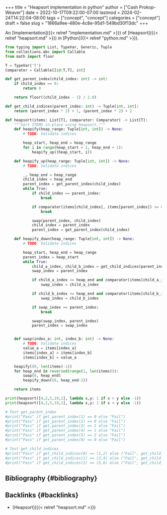 +++
title = "Heapsort implementation in python"
author = ["Cash Prokop-Weaver"]
date = 2022-10-17T09:22:00-07:00
lastmod = 2024-02-24T14:22:04-08:00
tags = ["concept", "concept"]
categories = ["concept"]
draft = false
slug = "1866a9ee-480e-4c8e-95d1-549bd30f13dc"
+++

An [Implementation]({{< relref "implementation.md" >}}) of [Heapsort]({{< relref "heapsort.md" >}}) in [Python]({{< relref "python.md" >}}).

```python
from typing import List, TypeVar, Generic, Tuple
from collections.abc import Callable
from math import floor

T = TypeVar('T')
Comparator = Callable[[id:T,T], int]

def get_parent_index(child_index: int) -> int:
    if child_index == 0:
        return 0

    return floor((child_index - 1) / 2.0)

def get_child_indices(parent_index: int) -> Tuple[int, int]:
    return (parent_index * 2) + 1, (parent_index * 2) + 2

def heapsort(items: List[T], comparator: Comparator) -> List[T]:
    """Sort ITEMS in-place using heapsort."""
    def heapify(heap_range: Tuple[int, int]) -> None:
        # TODO: Validate indices

        heap_start, heap_end = heap_range
        for i in range(heap_start + 1, heap_end + 1):
            heapify_up((heap_start, i))

    def heapify_up(heap_range: Tuple[int, int]) -> None:
        # TODO: Validate indices

        _, heap_end = heap_range
        child_index = heap_end
        parent_index = get_parent_index(child_index)
        while True:
            if child_index == parent_index:
                break

            if comparator(items[child_index], items[parent_index]) <= 0:
                break

            swap(parent_index, child_index)
            child_index = parent_index
            parent_index = get_parent_index(child_index)

    def heapify_down(heap_range: Tuple[int, int]) -> None:
        # TODO: Validate indices

        heap_start, heap_end = heap_range
        parent_index = heap_start
        while True:
            child_a_index, child_b_index = get_child_indices(parent_index)
            swap_index = parent_index

            if child_a_index <= heap_end and comparator(items[child_a_index], items[parent_index]) > 0:
                swap_index = child_a_index

            if child_b_index <= heap_end and comparator(items[child_b_index], items[parent_index]) > 0 and comparator(items[child_b_index], items[child_a_index]) > 0:
                swap_index = child_b_index

            if swap_index == parent_index:
                break

            swap(swap_index, parent_index)
            parent_index = swap_index


    def swap(index_a: int, index_b: int) -> None:
        # TODO: Validate indices
        value_a = items[index_a]
        items[index_a] = items[index_b]
        items[index_b] = value_a

    heapify((0, len(items)-1))
    for heap_end in reversed(range(1, len(items))):
        swap(0, heap_end)
        heapify_down((0, heap_end-1))

    return items

print(heapsort([4,2,5,19,1], lambda x,y: 1 if x > y else -1))
print(heapsort([4,2,5,19,1], lambda x,y: 1 if x < y else -1))

# Test get_parent_index
#print("Pass" if get_parent_index(1) == 0 else "Fail")
#print("Pass" if get_parent_index(2) == 0 else "Fail")
#print("Pass" if get_parent_index(3) == 1 else "Fail")
#print("Pass" if get_parent_index(4) == 1 else "Fail")
#print("Pass" if get_parent_index(5) == 2 else "Fail")
#print("Pass" if get_parent_index(0) == 0 else "Fail")

# Test get_child_indices
#print("Pass" if get_child_indices(0) == (1,2) else ("Fail", get_child_indices(0)))
#print("Pass" if get_child_indices(1) == (3,4) else ("Fail", get_child_indices(1)))
#print("Pass" if get_child_indices(2) == (5,6) else ("Fail", get_child_indices(1)))
```


## Bibliography {#bibliography}

<style>.csl-entry{text-indent: -1.5em; margin-left: 1.5em;}</style><div class="csl-bib-body">
</div>


## Backlinks {#backlinks}

-   [Heapsort]({{< relref "heapsort.md" >}})
